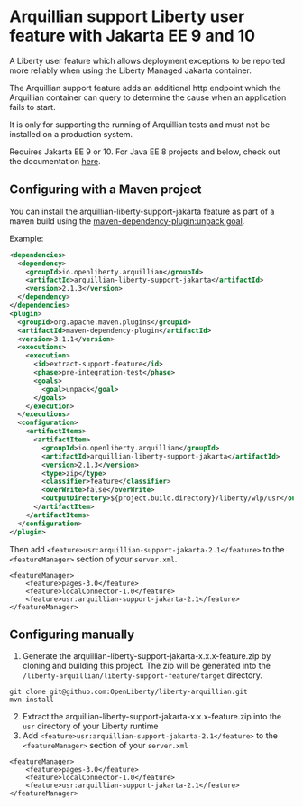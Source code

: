 # Arquillian support Liberty user feature with Jakarta EE 9 and 10

A Liberty user feature which allows deployment exceptions to be reported more reliably when using the Liberty Managed Jakarta container.

The Arquillian support feature adds an additional http endpoint which the Arquillian container can query to determine the cause when an application fails to start.

It is only for supporting the running of Arquillian tests and must not be installed on a production system.

Requires Jakarta EE 9 or 10. For Java EE 8 projects and below, check out the documentation [here](README.md).

## Configuring with a Maven project

You can install the arquillian-liberty-support-jakarta feature as part of a maven build using the [maven-dependency-plugin:unpack goal](https://maven.apache.org/plugins/maven-dependency-plugin/unpack-mojo.html).

Example:

```xml
<dependencies>
  <dependency>
    <groupId>io.openliberty.arquillian</groupId>
    <artifactId>arquillian-liberty-support-jakarta</artifactId>
    <version>2.1.3</version>
  </dependency>
</dependencies>
<plugin>
  <groupId>org.apache.maven.plugins</groupId>
  <artifactId>maven-dependency-plugin</artifactId>
  <version>3.1.1</version>
  <executions>
    <execution>
      <id>extract-support-feature</id>
      <phase>pre-integration-test</phase>
      <goals>
        <goal>unpack</goal>
      </goals>
    </execution>
  </executions>
  <configuration>
    <artifactItems>
      <artifactItem>
        <groupId>io.openliberty.arquillian</groupId>
        <artifactId>arquillian-liberty-support-jakarta</artifactId>
        <version>2.1.3</version>
        <type>zip</type>
        <classifier>feature</classifier>
        <overWrite>false</overWrite>
        <outputDirectory>${project.build.directory}/liberty/wlp/usr</outputDirectory>
      </artifactItem>
    </artifactItems>
  </configuration>
</plugin>
```
Then add `<feature>usr:arquillian-support-jakarta-2.1</feature>` to the `<featureManager>` section of your `server.xml`.
```
<featureManager>
    <feature>pages-3.0</feature>
    <feature>localConnector-1.0</feature>
    <feature>usr:arquillian-support-jakarta-2.1</feature>
</featureManager>
```

## Configuring manually

1. Generate the arquillian-liberty-support-jakarta-x.x.x-feature.zip by cloning and building this project. The zip will be generated into the `/liberty-arquillian/liberty-support-feature/target` directory.
```
git clone git@github.com:OpenLiberty/liberty-arquillian.git
mvn install
```
2.  Extract the arquillian-liberty-support-jakarta-x.x.x-feature.zip into the `usr` directory of your Liberty runtime
3. Add `<feature>usr:arquillian-support-jakarta-2.1</feature>` to the `<featureManager>` section of your `server.xml`

```
<featureManager>
    <feature>pages-3.0</feature>
    <feature>localConnector-1.0</feature>
    <feature>usr:arquillian-support-jakarta-2.1</feature>
</featureManager>
```